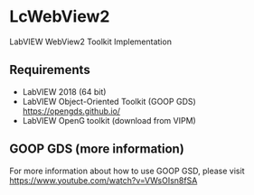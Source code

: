 # LcWebView2
LabVIEW WebView2 Toolkit Implementation

## Requirements
- LabVIEW 2018 (64 bit)
- LabVIEW Object-Oriented Toolkit (GOOP GDS) https://opengds.github.io/
- LabVIEW OpenG toolkit (download from VIPM)

## GOOP GDS (more information)
For more information about how to use GOOP GSD, please visit https://www.youtube.com/watch?v=VWsOIsn8fSA
